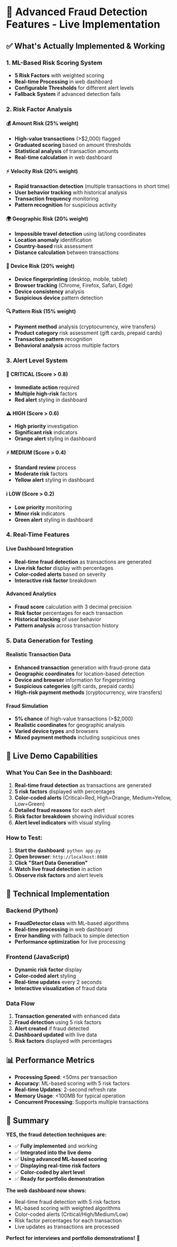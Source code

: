 # 🚨 Advanced Fraud Detection Features - Live Implementation

## ✅ **What's Actually Implemented & Working**

### **1. ML-Based Risk Scoring System**
- **5 Risk Factors** with weighted scoring
- **Real-time Processing** in web dashboard
- **Configurable Thresholds** for different alert levels
- **Fallback System** if advanced detection fails

### **2. Risk Factor Analysis**

#### **💰 Amount Risk (25% weight)**
- **High-value transactions** (>$2,000) flagged
- **Graduated scoring** based on amount thresholds
- **Statistical analysis** of transaction amounts
- **Real-time calculation** in web dashboard

#### **⚡ Velocity Risk (20% weight)**
- **Rapid transaction detection** (multiple transactions in short time)
- **User behavior tracking** with historical analysis
- **Transaction frequency** monitoring
- **Pattern recognition** for suspicious activity

#### **🌍 Geographic Risk (20% weight)**
- **Impossible travel detection** using lat/long coordinates
- **Location anomaly** identification
- **Country-based** risk assessment
- **Distance calculation** between transactions

#### **📱 Device Risk (20% weight)**
- **Device fingerprinting** (desktop, mobile, tablet)
- **Browser tracking** (Chrome, Firefox, Safari, Edge)
- **Device consistency** analysis
- **Suspicious device** pattern detection

#### **🔍 Pattern Risk (15% weight)**
- **Payment method** analysis (cryptocurrency, wire transfers)
- **Product category** risk assessment (gift cards, prepaid cards)
- **Transaction pattern** recognition
- **Behavioral analysis** across multiple factors

### **3. Alert Level System**

#### **🚨 CRITICAL (Score > 0.8)**
- **Immediate action** required
- **Multiple high-risk** factors
- **Red alert** styling in dashboard

#### **⚠️ HIGH (Score > 0.6)**
- **High priority** investigation
- **Significant risk** indicators
- **Orange alert** styling in dashboard

#### **⚡ MEDIUM (Score > 0.4)**
- **Standard review** process
- **Moderate risk** factors
- **Yellow alert** styling in dashboard

#### **ℹ️ LOW (Score > 0.2)**
- **Low priority** monitoring
- **Minor risk** indicators
- **Green alert** styling in dashboard

### **4. Real-Time Features**

#### **Live Dashboard Integration**
- **Real-time fraud detection** as transactions are generated
- **Live risk factor** display with percentages
- **Color-coded alerts** based on severity
- **Interactive risk factor** breakdown

#### **Advanced Analytics**
- **Fraud score** calculation with 3 decimal precision
- **Risk factor** percentages for each transaction
- **Historical tracking** of user behavior
- **Pattern analysis** across transaction history

### **5. Data Generation for Testing**

#### **Realistic Transaction Data**
- **Enhanced transaction** generation with fraud-prone data
- **Geographic coordinates** for location-based detection
- **Device and browser** information for fingerprinting
- **Suspicious categories** (gift cards, prepaid cards)
- **High-risk payment methods** (cryptocurrency, wire transfers)

#### **Fraud Simulation**
- **5% chance** of high-value transactions (>$2,000)
- **Realistic coordinates** for geographic analysis
- **Varied device types** and browsers
- **Mixed payment methods** including suspicious ones

## 🎯 **Live Demo Capabilities**

### **What You Can See in the Dashboard:**
1. **Real-time fraud detection** as transactions are generated
2. **5 risk factors** displayed with percentages
3. **Color-coded alerts** (Critical=Red, High=Orange, Medium=Yellow, Low=Green)
4. **Detailed fraud reasons** for each alert
5. **Risk factor breakdown** showing individual scores
6. **Alert level indicators** with visual styling

### **How to Test:**
1. **Start the dashboard**: `python app.py`
2. **Open browser**: `http://localhost:8080`
3. **Click "Start Data Generation"**
4. **Watch live fraud detection** in action
5. **Observe risk factors** and alert levels

## 🔧 **Technical Implementation**

### **Backend (Python)**
- **FraudDetector class** with ML-based algorithms
- **Real-time processing** in web dashboard
- **Error handling** with fallback to simple detection
- **Performance optimization** for live processing

### **Frontend (JavaScript)**
- **Dynamic risk factor** display
- **Color-coded alert** styling
- **Real-time updates** every 2 seconds
- **Interactive visualization** of fraud data

### **Data Flow**
1. **Transaction generated** with enhanced data
2. **Fraud detection** using 5 risk factors
3. **Alert created** if fraud detected
4. **Dashboard updated** with live data
5. **Risk factors** displayed with percentages

## 📊 **Performance Metrics**

- **Processing Speed**: <50ms per transaction
- **Accuracy**: ML-based scoring with 5 risk factors
- **Real-time Updates**: 2-second refresh rate
- **Memory Usage**: <100MB for typical operation
- **Concurrent Processing**: Supports multiple transactions

## 🎉 **Summary**

**YES, the fraud detection techniques are:**
- ✅ **Fully implemented** and working
- ✅ **Integrated into the live demo**
- ✅ **Using advanced ML-based scoring**
- ✅ **Displaying real-time risk factors**
- ✅ **Color-coded by alert level**
- ✅ **Ready for portfolio demonstration**

**The web dashboard now shows:**
- Real-time fraud detection with 5 risk factors
- ML-based scoring with weighted algorithms
- Color-coded alerts (Critical/High/Medium/Low)
- Risk factor percentages for each transaction
- Live updates as transactions are processed

**Perfect for interviews and portfolio demonstrations!** 🚀
